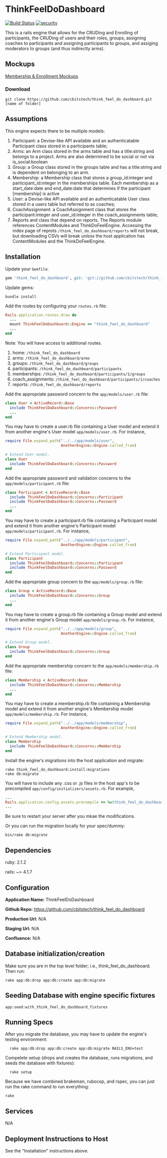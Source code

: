 # ThinkFeelDoDashboard

[![Build Status](https://travis-ci.org/cbitstech/think_feel_do_dashboard.svg)](https://travis-ci.org/cbitstech/think_feel_do_dashboard) [![security](https://hakiri.io/github/cbitstech/think_feel_do_dashboard/master.svg)](https://hakiri.io/github/cbitstech/think_feel_do_dashboard/master)

This is a rails engine that allows for the CRUDing and Enrolling of participants, the CRUDing of users and their roles, groups, assigning coaches to participants and assigning participants to groups, and assiging moderators to groups (and thus indirectly arms).

## Mockups

[Membership & Enrollment Mockups](https://moqups.com/#!/edit/michael.wehrley@gmail.com/bfbZNvUJ)

### Download
```console
git clone https://github.com/cbitstech/think_feel_do_dashboard.git [name of folder]
```

## Assumptions

This engine expects there to be multiple models:

1. Participant: a Devise-like API available and an authenticatable Participant class stored in a participants table;
2. Arms: an Arm class stored in the arms table and has a title:string and belongs to a project. Arms are also determined to be social or not via is_social:boolean
3. Group: a Group class stored in the groups table and has a title:string and is dependent on belonging to an arm.
4. Membership: a Membership class that stores a group_id:integer and participant_id:integer in the memberships table. Each membership as a start_date:date and end_date:date that determines if the participant [membership] is active
5. User: a Devise-like API available and an authenticatable User class stored in a users table but referred to as coaches;
6. CoachAssignment: a CoachAssignment class that stores the participant:integer and user_id:integer in the coach_assignments table;
7. Reports and class that depend on reports.  The Reports module references ContentModules and ThinkDoFeelEngine.  Accessing the index page of reprots `/think_feel_do_dashboard/reports` will not break, but downloading CSVs will break _unless_ the host application has ContentModules and the ThinkDoFeelEngine.

## Installation

Update your `Gemfile`:

```ruby
gem 'think_feel_do_dashboard', git: 'git://github.com/cbitstech/think_feel_do_dashboard.git'
```

Update gems:

```console
bundle install
```

Add the routes by configuring your `routes.rb` file:

```ruby
Rails.application.routes.draw do
  ...
  mount ThinkFeelDoDashboard::Engine => "think_feel_do_dashboard"
  ...
end
```

Note: You will have access to additional routes.

1. home: `/think_feel_do_dashboard`
2. arms: `/think_feel_do_dashboard/arms`
3. groups: `/think_feel_do_dashboard/groups`
4. participants: `/think_feel_do_dashboard/participants`
5. memberships: `/think_feel_do_dashboard/participants/1/groups`
6. coach_assignments: `/think_feel_do_dashboard/participants/1/coaches`
7. reports: `/think_feel_do_dashboard/reports`

Add the appropriate password concern to the `app/models/user.rb` file:
```ruby
class User < ActiveRecord::Base
  include ThinkFeelDoDashboard::Concerns::Password
  ...
end
```
You may have to create a user.rb file containing a User model and extend it
from another engine's User model `app/models/user.rb`. For instance,

```ruby
require File.expand_path("../../app/models/user",
                         AnotherEngine::Engine.called_from)

# Extend User model.
class User
  include ThinkFeelDoDashboard::Concerns::Password
end
```

Add the appropriate password and validation concerns to the `app/models/participant.rb` file:
```ruby
class Participant < ActiveRecord::Base
  include ThinkFeelDoDashboard::Concerns::Participant
  include ThinkFeelDoDashboard::Concerns::Password
  ...
end
```
You may have to create a participant.rb file containing a Participant model and extend it
from another engine's Participant model `app/models/participant.rb`. For instance,

```ruby
require File.expand_path("../../app/models/participant",
                         AnotherEngine::Engine.called_from)

# Extend Participant model.
class Participant
  include ThinkFeelDoDashboard::Concerns::Participant
  include ThinkFeelDoDashboard::Concerns::Password
end
```

Add the appropriate group concern to the `app/models/group.rb` file:
```ruby
class Group < ActiveRecord::Base
  include ThinkFeelDoDashboard::Concerns::Group
  ...
end
```
You may have to create a group.rb file containing a Group model and extend it
from another engine's Group model `app/models/group.rb`. For instance,

```ruby
require File.expand_path("../../app/models/group",
                         AnotherEngine::Engine.called_from)

# Extend Group model.
class Group
  include ThinkFeelDoDashboard::Concerns::Group
end
```

Add the appropriate membership concern to the `app/models/membership.rb` file:
```ruby
class Membership < ActiveRecord::Base
  include ThinkFeelDoDashboard::Concerns::Membership
  ...
end
```
You may have to create a membership.rb file containing a Membership model and extend it
from another engine's Membership model `app/models/membership.rb`. For instance,

```ruby
require File.expand_path("../../app/models/membership",
                         AnotherEngine::Engine.called_from)

# Extend Membership model.
class Membership
  include ThinkFeelDoDashboard::Concerns::Membership
end
```

Install the engine's migrations into the host application and migrate:
```console
rake think_feel_do_dashboard:install:migrations
rake db:migrate
```

You will have to include any .css or .js files in the host app's to be precompiled `app/config/initializers/assets.rb`.  For example,
```ruby
...
Rails.application.config.assets.precompile += %w(think_feel_do_dashboard.css think_feel_do_dashboard.js)
...
```
Be sure to restart your server after you mkae the modifications.

Or you can run the migration locally for your spec/dummy:
```console
bin/rake db:migrate
```

## Dependencies

ruby: 2.1.2

rails: ~> 4.1.7

## Configuration

__Application Name:__ ThinkFeelDoDashboard

__Github Repo:__ https://github.com/cbitstech/think_feel_do_dashboard

__Production Url:__ N/A

__Staging Url:__ N/A

__Confluence:__ N/A

## Database initialization/creation

Make sure you are in the top level folder; i.e., think_feel_do_dashboard. Then run:
```console
rake app:db:drop app:db:create app:db:migrate
```

## Seeding Database with engine specific fixtures

```console
app:seed:with_think_feel_do_dashboard_fixtures
```

## Running Specs

After you migrate the database, you may have to update the engine's testing environment:
```console
  rake app:db:drop app:db:create app:db:migrate RAILS_ENV=test
```

Compelete setup (drops and creates the database, runs migrations, and seeds the database with fixtures):
```console
  rake setup
```

Because we have combined brakeman, rubocop, and rspec, you can just run the rake command to run everything:
```console
rake
```

## Services

N/A

## Deployment Instructions to Host

See the "Installation" instructions above.